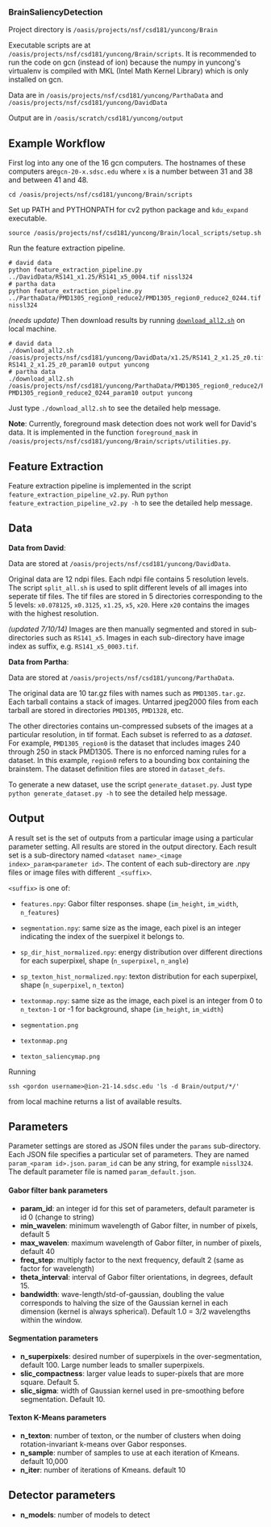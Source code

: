 ### BrainSaliencyDetection

Project directory is `/oasis/projects/nsf/csd181/yuncong/Brain`

Executable scripts are at `/oasis/projects/nsf/csd181/yuncong/Brain/scripts`. It is recommended to run the code on gcn (instead of ion) because the numpy in yuncong's virtualenv is compiled with MKL (Intel Math Kernel Library) which is only installed on gcn.

Data are in `/oasis/projects/nsf/csd181/yuncong/ParthaData` and `/oasis/projects/nsf/csd181/yuncong/DavidData`

Output are in `/oasis/scratch/csd181/yuncong/output`


Example Workflow
-----

First log into any one of the 16 gcn computers. The hostnames of these computers are`gcn-20-x.sdsc.edu` where `x` is a number between 31 and 38 and between 41 and 48.

```shell
cd /oasis/projects/nsf/csd181/yuncong/Brain/scripts
```
Set up PATH and PYTHONPATH for cv2 python package and `kdu_expand` executable.
```shell
source /oasis/projects/nsf/csd181/yuncong/Brain/local_scripts/setup.sh
```

Run the feature extraction pipeline.
```shell
# david data
python feature_extraction_pipeline.py ../DavidData/RS141_x1.25/RS141_x5_0004.tif nissl324
# partha data
python feature_extraction_pipeline.py ../ParthaData/PMD1305_region0_reduce2/PMD1305_region0_reduce2_0244.tif nissl324
```

*(needs update)* Then download results by running [`download_all2.sh`](https://gist.github.com/mistycheney/d92009bbb14b2951977d) on local machine.
```shell
# david data
./download_all2.sh /oasis/projects/nsf/csd181/yuncong/DavidData/x1.25/RS141_2_x1.25_z0.tif RS141_2_x1.25_z0_param10 output yuncong
# partha data
./download_all2.sh /oasis/projects/nsf/csd181/yuncong/ParthaData/PMD1305_region0_reduce2/PMD1305_region0_reduce2_0244.tif PMD1305_region0_reduce2_0244_param10 output yuncong
```
Just type `./download_all2.sh` to see the detailed help message.


**Note**: Currently, foreground mask detection does not work well for David's data. It is implemented in the function `foreground_mask` in `/oasis/projects/nsf/csd181/yuncong/Brain/scripts/utilities.py`.


Feature Extraction
-----

Feature extraction pipeline is implemented in the script `feature_extraction_pipeline_v2.py`.
Run `python feature_extraction_pipeline_v2.py -h` to see the detailed help message.


Data
----
**Data from David**: 

Data are stored at `/oasis/projects/nsf/csd181/yuncong/DavidData`.

Original data are 12 ndpi files. Each ndpi file contains 5 resolution levels. The script `split_all.sh` is used to split different levels of all images into seperate tif files. The tif files are stored in 5 directories corresponding to the 5 levels: `x0.078125`, `x0.3125`, `x1.25`, `x5`, `x20`. Here `x20` contains the images with the highest resolution.

_(updated 7/10/14)_ Images are then manually segmented and stored in sub-directories such as `RS141_x5`. Images in each sub-directory have image index as suffix, e.g. `RS141_x5_0003.tif`.


**Data from Partha**:

Data are stored at `/oasis/projects/nsf/csd181/yuncong/ParthaData`.

The original data are 10 tar.gz files with names such as `PMD1305.tar.gz`. Each tarball contains a stack of images. Untarred jpeg2000 files from each tarball are stored in directories `PMD1305`, `PMD1328`, etc.

The other directories contains un-compressed subsets of the images at a particular resolution, in tif format. Each subset is referred to as a *dataset*. For example, `PMD1305_region0` is the dataset that includes images 240 through 250 in stack PMD1305. There is no enforced naming rules for a dataset. In this example, `region0` refers to a bounding box containing the brainstem. The dataset definition files are stored in `dataset_defs`.

To generate a new dataset, use the script `generate_dataset.py`. Just type `python generate_dataset.py -h` to see the detailed help message.

Output
-----
A result set is the set of outputs from a particular image using a particular parameter setting. All results are stored in the output directory. Each result set is a sub-directory named `<dataset name>_<image index>_param<parameter id>`. The content of each sub-directory are .npy files or image files with different `_<suffix>`. 

`<suffix>` is one of:
* `features.npy`: Gabor filter responses. shape (`im_height`, `im_width`, `n_features`)
* `segmentation.npy`: same size as the image, each pixel is an integer indicating the index of the suerpixel it belongs to.
* `sp_dir_hist_normalized.npy`: energy distribution over different directions for each superpixel, shape (`n_superpixel`, `n_angle`)
* `sp_texton_hist_normalized.npy`: texton distribution for each superpixel, shape (`n_superpixel`, `n_texton`)
* `textonmap.npy`: same size as the image, each pixel is an integer from 0 to `n_texton-1` or -1 for background, shape (`im_height`, `im_width`)

* `segmentation.png`
* `textonmap.png`
* `texton_saliencymap.png`


Running 
```shell
ssh <gordon username>@ion-21-14.sdsc.edu 'ls -d Brain/output/*/'
``` 
from local machine returns a list of available results.


<a name="param"></a> Parameters
-----

Parameter settings are stored as JSON files under the `params` sub-directory. Each JSON file specifies a particular set of parameters. They are named `param_<param id>.json`. `param_id` can be any string, for example `nissl324`. The default parameter file is named `param_default.json`.


#### Gabor filter bank parameters ##
* **param_id**: an integer id for this set of parameters, default parameter is id 0 (change to string)
* **min_wavelen**: minimum wavelength of Gabor filter, in number of pixels, default 5
* **max_wavelen**: maximum wavelength of Gabor filter, in number of pixels, default 40
* **freq_step**: multiply factor to the next frequency, default 2 (same as factor for wavelength)
* **theta_interval**: interval of Gabor filter orientations, in degrees, default 15.
* **bandwidth**: wave-length/std-of-gaussian, doubling the value corresponds to halving the size of the Gaussian kernel in each dimension (kernel is always spherical). Default 1.0 = 3/2 wavelengths within the window.

#### Segmentation parameters ##
* **n_superpixels**: desired number of superpixels in the over-segmentation, default 100. Large number leads to smaller superpixels.
* **slic_compactness**: larger value leads to super-pixels that are more square. Default 5.
* **slic_sigma**: width of Gaussian kernel used in pre-smoothing before segmentation. Default 10.

#### Texton K-Means parameters ##
* **n_texton**: number of texton, or the number of clusters when doing rotation-invariant k-means over Gabor responses.
* **n_sample**: number of samples to use at each iteration of Kmeans. default 10,000 
* **n_iter**: number of iterations of Kmeans. default 10

## Detector parameters ##
* **n_models**: number of models to detect


